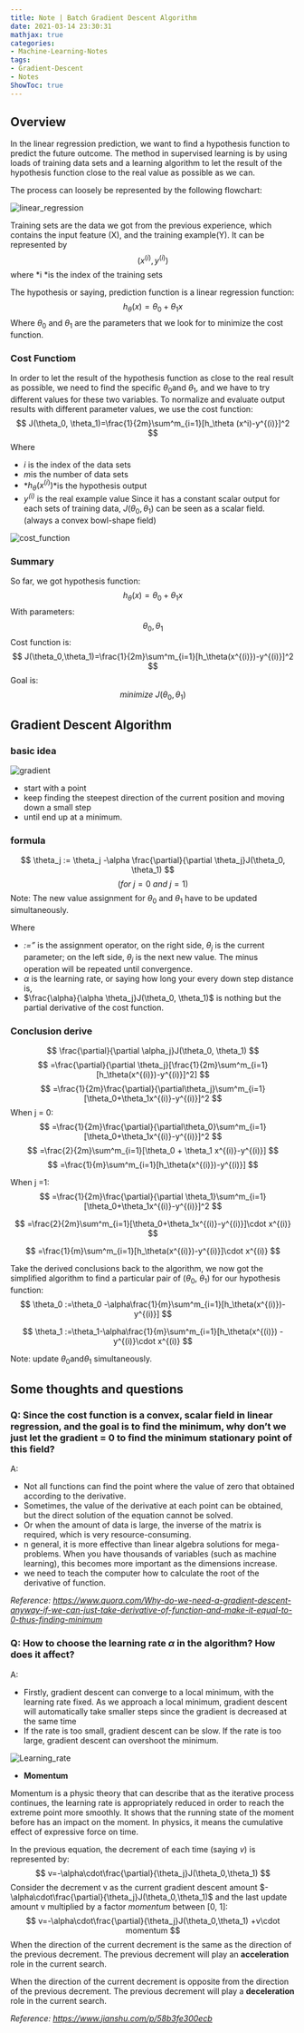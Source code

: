 ```yaml
---
title: Note | Batch Gradient Descent Algorithm 
date: 2021-03-14 23:30:31
mathjax: true
categories:
- Machine-Learning-Notes
tags:
- Gradient-Descent
- Notes
ShowToc: true
---
```


## Overview
In the linear regression prediction, we want to find a hypothesis function to predict the future outcome. The method in supervised learning is by using loads of training data sets and a learning algorithm to let the result of the hypothesis function close to the real value as possible as we can.
<!--more-->
The process can loosely be represented by the following flowchart:

![linear_regression](https://p.ipic.vip/0bji9n.png)

Training sets are the data we got from the previous experience, which contains the input feature (X), and the training example(Y). It can be represented by
$$
(x^{(i)},y^{(i)})
$$
where *i *is the index of the training sets

The hypothesis or saying, prediction function is a linear regression function:
$$
h_{\theta}(x)=\theta_0 + \theta_{1}x
$$
Where $\theta_0$ and $\theta_1$ are the parameters that we look for to minimize the cost function.

### Cost Functiom
In order to let the result of the hypothesis function as close to the real result as possible, we need to find the specific $\theta_0$and $\theta_1$, and we have to try different values for these two variables. To normalize and evaluate output results with different parameter values, we use the cost function:
$$
J(\theta_0, \theta_1)=\frac{1}{2m}\sum^m_{i=1}[h_\theta (x^i)-y^{(i)}]^2
$$
Where
- *i* is the index of the data sets
- *m*is the number of data sets
- *$h_\theta(x^{(i)})$*is the hypothesis output
- *$y^(i)$* is the real example value
Since it has a constant scalar output for each sets of training data, $J(\theta_0, \theta_1)$ can be seen as a scalar field. (always a convex bowl-shape field)

![cost_function](https://p.ipic.vip/82tyb3.png)

### Summary
So far, we got hypothesis function:
$$
h_\theta(x)=\theta_0 +\theta_1 x
$$
With parameters:
$$
\theta_0, \theta_1
$$
Cost function is:
$$
J(\theta_0,\theta_1)=\frac{1}{2m}\sum^m_{i=1}[h_\theta(x^{(i)})-y^{(i)}]^2
$$
Goal is:
$$
minimize\ J(\theta_0, \theta_1)
$$

## Gradient Descent Algorithm
### basic idea
![gradient](https://p.ipic.vip/u8trv1.png)

- start with a point
- keep finding the steepest direction of the current position and moving down a small step 
- until end up at a minimum.

### formula
$$
\theta_j := \theta_j -\alpha \frac{\partial}{\partial \theta_j}J(\theta_0, \theta_1)
$$
$$
(for\ j=0\ and\ j=1)
$$
Note: The new value assignment for $\theta_0$ and $\theta_1$ have to be updated simultaneously. 

Where 
- *:=”* is the assignment operator, on the right side, $\theta_j$ is the current parameter; on the left side, $\theta_j$ is the next new value. The minus operation will be repeated until convergence.
- $\alpha$ is the learning rate, or saying how long your every down step distance is,
- $\frac{\alpha}{\alpha \theta_j}J(\theta_0, \theta_1)$ is nothing but the partial derivative of the cost function.
### Conclusion derive
$$
\frac{\partial}{\partial \alpha_j}J(\theta_0, \theta_1)
$$
$$
=\frac{\partial}{\partial \theta_j}[\frac{1}{2m}\sum^m_{i=1}[h_\theta(x^{(i)})-y^{(i)}]^2]
$$
$$
=\frac{1}{2m}\frac{\partial}{\partial\theta_j}\sum^m_{i=1}[\theta_0+\theta_1x^{(i)}-y^{(i)}]^2
$$
When j = 0:
$$
=\frac{1}{2m}\frac{\partial}{\partial\theta_0}\sum^m_{i=1}[\theta_0+\theta_1x^{(i)}-y^{(i)}]^2
$$
$$
=\frac{2}{2m}\sum^m_{i=1}[\theta_0 + \theta_1 x^{(i)}-y^{(i)}]
$$
$$
=\frac{1}{m}\sum^m_{i=1}[h_\theta(x^{(i)})-y^{(i)}]
$$

When j =1:
$$
=\frac{1}{2m}\frac{\partial}{\partial \theta_1}\sum^m_{i=1}[\theta_0+\theta_1x^{(i)}-y^{(i)}]^2
$$

$$
=\frac{2}{2m}\sum^m_{i=1}[\theta_0+\theta_1x^{(i)}-y^{(i)}]\cdot x^{(i)}
$$

$$
=\frac{1}{m}\sum^m_{i=1}[h_\theta(x^{(i)})-y^{(i)}]\cdot x^{(i)}
$$

Take the derived conclusions back to the algorithm, we now got the simplified algorithm to find a particular pair of  ($\theta_0$, $\theta_1$) for our hypothesis function:
$$
\theta_0 :=\theta_0 -\alpha\frac{1}{m}\sum^m_{i=1}[h_\theta(x^{(i)})-y^{(i)}]
$$

$$
\theta_1 :=\theta_1-\alpha\frac{1}{m}\sum^m_{i=1}[h_\theta(x^{(i)}) - y^{(i)}\cdot x^{(i)}
$$

Note: update $\theta_0$and$\theta_1$  simultaneously.

## Some thoughts and questions

### Q: Since the cost function is a convex, scalar field in linear regression, and the goal is to find the minimum, why don’t we just let the gradient = 0 to find the minimum stationary point of this field?

A:

- Not all functions can find the point where the value of zero that obtained according to the derivative.
- Sometimes, the value of the derivative at each point can be obtained, but the direct solution of the equation cannot be solved.
- Or when the amount of data is large, the inverse of the matrix is required, which is very resource-consuming.
- n general, it is more effective than linear algebra solutions for  mega-problems. When you have thousands of variables (such as machine  learning), this becomes more important as the dimensions increase.
- we need to teach the computer how to calculate the root of the derivative of function.

*Reference: https://www.quora.com/Why-do-we-need-a-gradient-descent-anyway-if-we-can-just-take-derivative-of-function-and-make-it-equal-to-0-thus-finding-minimum*

### Q: How to choose the learning rate $\alpha$ in the algorithm? How does it affect?

A:

- Firstly, gradient descent can converge to a local minimum, with the  learning rate fixed. As we approach a local minimum, gradient descent  will automatically take smaller steps since the gradient is decreased at the same time
- If the rate is too small, gradient descent can be slow. If the rate is too large, gradient descent can overshoot the minimum.

![Learning_rate](https://p.ipic.vip/3loo6x.jpg)

- **Momentum**

Momentum is a physic theory that can describe that as the iterative  process continues, the learning rate is appropriately reduced in order  to reach the extreme point more smoothly. It shows that the running  state of the moment before has an impact on the moment. In physics, it  means the cumulative effect of expressive force on time.

In the previous equation, the decrement of each time (saying *v*) is represented by:
$$
v=-\alpha\cdot\frac{\partial}{\theta_j}J(\theta_0,\theta_1)
$$
Consider the decrement v as the current gradient descent amount $-\alpha\cdot\frac{\partial}{\theta_j}J(\theta_0,\theta_1)$  and the last update amount v  multiplied by a factor *momentum* between [0, 1]:
$$
v=-\alpha\cdot\frac{\partial}{\theta_j}J(\theta_0,\theta_1) +v\cdot momentum
$$
When the direction of the current decrement is the same as the  direction of the previous decrement. The previous decrement will play an **acceleration** role in the current search.

When the direction of the current decrement is opposite from the  direction of the previous decrement. The previous decrement will play a **deceleration** role in the current search.

*Reference: https://www.jianshu.com/p/58b3fe300ecb*

